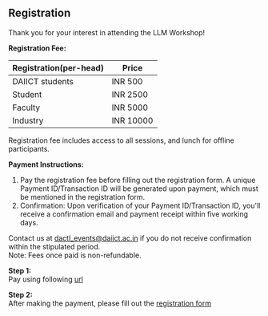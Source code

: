 ## Registration
Thank you for your interest in attending the LLM Workshop!

**Registration Fee:**

| Registration(per-head) | Price     |
|------------------------|-----------|
| DAIICT students        | INR 500   |
| Student                | INR 2500  |
| Faculty                | INR 5000  |
| Industry               | INR 10000 |

Registration fee includes access to all sessions, and lunch for offline participants.

**Payment Instructions:**  
1. Pay the registration fee before filling out the registration form.
A unique Payment ID/Transaction ID will be generated upon payment, which must be mentioned in the registration form.  
2. Confirmation: Upon verification of your Payment ID/Transaction ID, you'll receive a confirmation email and payment receipt within five working days.  

Contact us at dactl_events@daiict.ac.in if you do not receive confirmation within the stipulated period.  
Note: Fees once paid is non-refundable.  

**Step 1:**  
Pay using following [url](https://bit.ly/41IAx48?r=qr)

**Step 2:**  
After making the payment, please fill out the [registration form](https://docs.google.com/forms/d/e/1FAIpQLSdnzi8iXgM6cgBAplhqlsqPaWcr2TO_inHUSbh2mxcKAkSwpQ/viewform)
